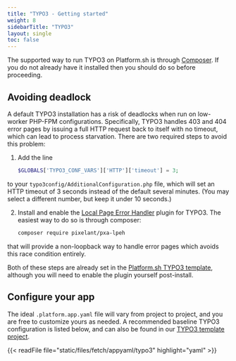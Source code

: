```yaml
---
title: "TYPO3 - Getting started"
weight: 8
sidebarTitle: "TYPO3"
layout: single
toc: false
---
```


The supported way to run TYPO3 on Platform.sh is through [Composer](https://getcomposer.org/download/).  If you do not already have it installed then you should do so before proceeding.

## Avoiding deadlock

A default TYPO3 installation has a risk of deadlocks when run on low-worker PHP-FPM configurations.  Specifically, TYPO3 handles 403 and 404 error pages by issuing a full HTTP request back to itself with no timeout, which can lead to process starvation.  There are two required steps to avoid this problem:

1. Add the line

    ```php
    $GLOBALS['TYPO3_CONF_VARS']['HTTP']['timeout'] = 3;
    ```

to your `typo3config/AdditionalConfiguration.php` file, which will set an HTTP timeout of 3 seconds instead of the default several minutes.  (You may select a different number, but keep it under 10 seconds.)

2. Install and enable the [Local Page Error Handler](https://extensions.typo3.org/extension/pxa_lpeh/) plugin for TYPO3.  The easiest way to do so is through composer:

    ```bash
    composer require pixelant/pxa-lpeh
    ```

that will provide a non-loopback way to handle error pages which avoids this race condition entirely.

Both of these steps are already set in the [Platform.sh TYPO3 template](https://github.com/platformsh-templates/typo3), although you will need to enable the plugin yourself post-install.

## Configure your app

The ideal `.platform.app.yaml` file will vary from project to project, and you are free to customize yours as needed.  A recommended baseline TYPO3 configuration is listed below, and can also be found in our [TYPO3 template project](https://github.com/platformsh-templates/typo3).

{{< readFile file="static/files/fetch/appyaml/typo3" highlight="yaml" >}}
